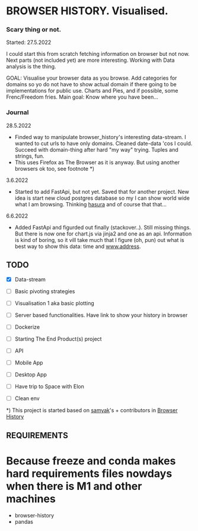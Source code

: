 # BROWSER HISTORY. Visualised. 
### Scary thing or not.

Started: 27.5.2022

I could start this from scratch fetching information on browser but not now. Next parts (not included yet) are more interesting. Working with Data analysis is the thing.  

GOAL: Visualise your browser data as you browse. Add categories for domains so yo do not have to show actual domain if there going to be implementations for public use. Charts and Pies, and if possible, some Frenc/Freedom fries. Main goal: Know where you have been...  

### Journal
28.5.2022
- Finded way to manipulate browser_history's interesting data-stream. I wanted to cut urls to have only domains. Cleaned date-data 'cos I could. Succeed with domain-thing after hard "my way" trying. Tuples and strings, fun.
- This uses Firefox as The Browser as it is anyway. But using another browsers ok too, see footnote *) 

3.6.2022
- Started to add FastApi, but not yet. Saved that for another project. New idea is start new cloud postgres database so my I can show world wide what I am browsing. Thinking [hasura](hasura.io) and of course that that...

6.6.2022
- Added FastApi and figurded out finally (stackover..). Still missing things. But there is now one for chart.js via jinja2 and one as an api. Information is kind of boring, so it vill take much that I figure (oh, pun) out what is best way to show this data: time and www.address.


## TODO
- [X] Data-stream
- [ ] Basic pivoting strategies
- [ ] Visualisation 1 aka basic plotting
- [ ] Server based functionalities. Have link to show your history in browser
- [ ] Dockerize
- [ ] Starting The End Product(s) project
- [ ] API
- [ ] Mobile App
- [ ] Desktop App
- [ ] Have trip to Space with Elon

- [ ] Clean env 


*) This project is started based on [samyak](https://pypi.org/user/samyak/)'s + contributors in [Browser History](https://pypi.org/project/browser-history/)

## REQUIREMENTS
# Because freeze and conda makes hard requirements files nowdays when there is M1 and other machines

- browser-history
- pandas   
